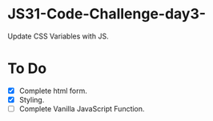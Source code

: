 # JS31-Code-Challenge-day3-

Update CSS Variables with JS.

# To Do

- [x] Complete html form.
- [x] Styling.
- [ ] Complete Vanilla JavaScript Function.
